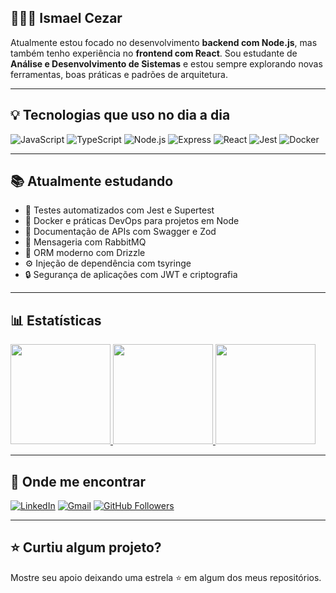## 👨🏻‍💻 Ismael Cezar

Atualmente estou focado no desenvolvimento **backend com Node.js**, mas também tenho experiência no **frontend com React**.
Sou estudante de **Análise e Desenvolvimento de Sistemas** e estou sempre explorando novas ferramentas, boas práticas e padrões de arquitetura.

---

## 💡 Tecnologias que uso no dia a dia

![JavaScript](https://img.shields.io/badge/-JavaScript-333333?style=flat&logo=javascript)
![TypeScript](https://img.shields.io/badge/-TypeScript-333333?style=flat&logo=typescript)
![Node.js](https://img.shields.io/badge/-Node.js-333333?style=flat&logo=node.js)
![Express](https://img.shields.io/badge/-Express-333333?style=flat&logo=express)
![React](https://img.shields.io/badge/-React-333333?style=flat&logo=react)
![Jest](https://img.shields.io/badge/-Jest-333333?style=flat&logo=jest)
![Docker](https://img.shields.io/badge/-Docker-333333?style=flat&logo=docker)

---

## 📚 Atualmente estudando

- 🧪 Testes automatizados com Jest e Supertest  
- 🐳 Docker e práticas DevOps para projetos em Node  
- 🧰 Documentação de APIs com Swagger e Zod  
- 📨 Mensageria com RabbitMQ  
- 🧱 ORM moderno com Drizzle  
- ⚙️ Injeção de dependência com tsyringe  
- 🔒 Segurança de aplicações com JWT e criptografia



---

## 📊 Estatísticas

<a href="https://github.com/ismaelczar">
  <img height="160em" src="https://github-readme-stats.vercel.app/api?username=ismaelczar&theme=dracula&show_icons=true&hide_border=true&include_all_commits=true&count_private=true" />
</a>
<a href="https://github.com/ismaelczar">
  <img height="160em" src="https://github-readme-stats.vercel.app/api/top-langs/?username=ismaelczar&theme=dracula&hide_border=true&layout=compact" />
</a>
<a href="https://github.com/ismaelczar">
  <img height="160em" src="https://nirzak-streak-stats.vercel.app/?user=ismaelczar&theme=dracula&hide_border=true" />
</a>

---

## 📲 Onde me encontrar

[![LinkedIn](https://img.shields.io/badge/-Ismael%20Cezar-blue?style=flat-square&logo=Linkedin&logoColor=white&link=https://www.linkedin.com/in/ismaelcezar/)](https://www.linkedin.com/in/ismaelcezar/)
[![Gmail](https://img.shields.io/badge/-ucez4r@gmail.com-D14836?style=flat-square&logo=Gmail&logoColor=white&link=mailto:ucez4r@gmail.com)](mailto:ucez4r@gmail.com)
[![GitHub Followers](https://img.shields.io/github/followers/ismaelczar?label=follow&style=social)](https://github.com/ismaelczar)

---

## ⭐ Curtiu algum projeto?

Mostre seu apoio deixando uma estrela ⭐ em algum dos meus repositórios. 

